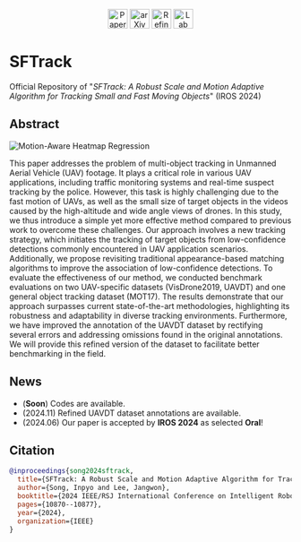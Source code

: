 <div align="center">
  
[<img src="https://img.shields.io/badge/📄_Paper-IROS_2024-blue?style=for-the-badge" alt="Paper" height="35">](https://ieeexplore.ieee.org/abstract/document/10802537)
[<img src="https://img.shields.io/badge/📝_arXiv-2410.20079-red?style=for-the-badge" alt="arXiv" height="35">](https://arxiv.org/abs/2410.20079)
[<img src="https://img.shields.io/badge/📊_Data-Refined_UAVDT-green?style=for-the-badge" alt="Refined UAVDT" height="35">](https://github.com/Songinpyo/SFTrack/blob/main/UAVDT_Refined_Annotations_SFTrack.zip)
[<img src="https://img.shields.io/badge/🔬_Lab-i2slab-darkgreen?style=for-the-badge" alt="Lab" height="35">](https://i2slab.skku.edu/)

</div>


# SFTrack
Official Repository of "*SFTrack: A Robust Scale and Motion Adaptive Algorithm for Tracking Small and Fast Moving Objects*" (IROS 2024)



## Abstract

![Motion-Aware Heatmap Regression](Figures/Front_Image.png)


This paper addresses the problem of multi-object tracking in Unmanned Aerial Vehicle (UAV) footage.
It plays a critical role in various UAV applications, including traffic monitoring systems and real-time suspect tracking by the police.
However, this task is highly challenging due to the fast motion of UAVs, as well as the small size of target objects in the videos caused by the high-altitude and wide angle views of drones.
In this study, we thus introduce a simple yet more effective method compared to previous work to overcome these challenges. Our approach involves a new tracking strategy, which initiates the tracking of target objects from low-confidence detections commonly encountered in UAV application scenarios. Additionally, we propose revisiting traditional appearance-based matching algorithms to improve the association of low-confidence detections. To evaluate the effectiveness of our method, we conducted benchmark evaluations on two UAV-specific datasets (VisDrone2019, UAVDT) and one general object tracking dataset (MOT17). The results demonstrate that our approach surpasses current state-of-the-art methodologies, highlighting its robustness and adaptability in diverse tracking environments. Furthermore, we have improved the annotation of the UAVDT dataset by rectifying several errors and addressing omissions found in the original annotations. We will provide this refined version of the dataset to facilitate better benchmarking in the field.



## News
- (**Soon**) Codes are available.
- (2024.11) Refined UAVDT dataset annotations are available.
- (2024.06) Our paper is accepted by **IROS 2024** as selected **Oral**!

## Citation
```bibtex
@inproceedings{song2024sftrack,
  title={SFTrack: A Robust Scale and Motion Adaptive Algorithm for Tracking Small and Fast Moving Objects},
  author={Song, Inpyo and Lee, Jangwon},
  booktitle={2024 IEEE/RSJ International Conference on Intelligent Robots and Systems (IROS)},
  pages={10870--10877},
  year={2024},
  organization={IEEE}
}
```